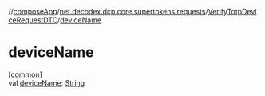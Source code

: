 //[composeApp](../../../index.md)/[net.decodex.dcp.core.supertokens.requests](../index.md)/[VerifyTotpDeviceRequestDTO](index.md)/[deviceName](device-name.md)

# deviceName

[common]\
val [deviceName](device-name.md): [String](https://kotlinlang.org/api/latest/jvm/stdlib/kotlin/-string/index.html)
